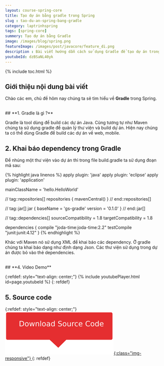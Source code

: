 ```yaml
---
layout: course-spring-core
title: Tạo dự án bằng gradle trong Spring
slug : tao-du-an-spring-bang-gradle
category: laptrinhspring
tags: [spring-core]
summery: Tạo dự án bằng Gradle 
image: /images/blog/spring.png
featureImage: /images/post/javacore/feature_di.png
description : Bài viết hướng dẫn cách sử dụng Gradle để tạo dự án trong Spring. Trước hết bài viết giúp hiểu được thuật ngữ Gradle trong Spring là gì? Khi nào sử dụng? Giống và khác nhau giữa Gradle và Maven trong Spring là gì? Ở những chia sẻ tiếp theo bài viết trình bày về cách khai báo dependency trong Gradle của ngôn ngữ lập trình Spring. Ngoài ra bài viết có kèm theo một video hướng dẫn thông qua những ví dụ code demo giúp bạn tham khảo để áp dụng được công cụ Gradle vào làm việc với các dự án lập trình.
youtubeId: dzBSaNL40yk
---
```


{% include toc.html %}

## **Giới thiệu nội dung bài viết**

Chào các em, chủ đề hôm nay chúng ta sẽ tìm hiểu về <b>Gradle</b> trong Spring.

<br>
## **1. Gradle là gì ?**

Gradle là tool dùng để build các dự án Java. Cũng tương tự như Maven chúng ta sử dụng gradle để quản lý thư viện và build dự án. Hiện nay chúng ta có thể dùng Gradle để build các dự án về web, mobile.

## **2. Khai báo dependency trong Gradle**

Để nhúng một thư viện vào dự án thì trong file build.gradle ta sử dụng đoạn mã sau:

{% highlight java  linenos %}
apply plugin: 'java'
apply plugin: 'eclipse'
apply plugin: 'application'

mainClassName = 'hello.HelloWorld'

// tag::repositories[]
repositories {
    mavenCentral()
}
// end::repositories[]

// tag::jar[]
jar {
    baseName = 'gs-gradle'
    version =  '0.1.0'
}
// end::jar[]

// tag::dependencies[]
sourceCompatibility = 1.8
targetCompatibility = 1.8

dependencies {
    compile "joda-time:joda-time:2.2"
    testCompile "junit:junit:4.12"
}
{% endhighlight %}

Khác với Maven nó sử dụng XML để khai báo các dependency. Ở gradle chúng ta khai báo dạng như định dạng Json. Các thư viện sử dụng trong dự án được bỏ vào thẻ dependencies. 

<br>
## **4. Video Demo**

{:refdef: style="text-align: center;"}
{% include youtubePlayer.html id=page.youtubeId %}
{: refdef}

## **5. Source code**

{:refdef: style="text-align: center;"}
<a href="https://github.com/levunguyen/Gradle" target="_blank"> ![Sourcecode ](/images/icon/githubsource.png){:class="img-responsive"} </a>
{: refdef}
